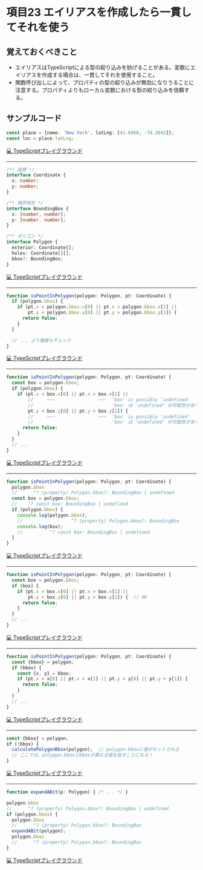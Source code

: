 # 項目23  エイリアスを作成したら一貫してそれを使う

## 覚えておくべきこと

* エイリアスはTypeScriptによる型の絞り込みを妨げることがある。変数にエイリアスを作成する場合は、一貫してそれを使用すること。
* 関数呼び出しによって、プロパティの型の絞り込みが無効になりうることに注意する。プロパティよりもローカル変数における型の絞り込みを信頼する。

## サンプルコード

```ts
const place = {name: 'New York', latLng: [41.6868, -74.2692]};
const loc = place.latLng;
```

[💻 TypeScriptプレイグラウンド](https://www.typescriptlang.org/ja/play/?ts=5.8.2#code/MYewdgzgLgBADgGwIbAKYwLwwN5iQW1QC4YByAOVQHcYBNEAJwGtSAaGZKAGTAHMSA2gBYAjADoAbAA5p7ALQB2IWIBMEgJwqAugF8A3AChQkWAhDBM8ZGjGcevPUA)

----

```ts
/** 座標 */
interface Coordinate {
  x: number;
  y: number;
}

/** 境界矩形 */
interface BoundingBox {
  x: [number, number];
  y: [number, number];
}

/** ポリゴン */
interface Polygon {
  exterior: Coordinate[];
  holes: Coordinate[][];
  bbox?: BoundingBox;
}
```

[💻 TypeScriptプレイグラウンド](https://www.typescriptlang.org/ja/play/?ts=5.8.2#code/PQKhAJHK9RMK3FgFAEsB2AXApgJwGYEMBjDcAYQHsysATVPTcAbwXHAA8AucFAVwFsAjbAG5m4AJ6ceA4QgC+CBKAiBgjUAyroEv3QEb6cRKky5CxAEJluKGigDmJ1o1EdwAbSmCsAGi59XAXREsJTi7YHkFYvnIKSuCAuwyAVwyALQyAzww6yOjY+ETgAApkADZilmQodiwYrPpIlJzklBZ0GI7hLAAWeRgAztUU1LSYjY1+4Pz8ZKwA-JwmZhbWoyKyQA)

----

```ts
function isPointInPolygon(polygon: Polygon, pt: Coordinate) {
  if (polygon.bbox) {
    if (pt.x < polygon.bbox.x[0] || pt.x > polygon.bbox.x[1] ||
        pt.y < polygon.bbox.y[0] || pt.y > polygon.bbox.y[1]) {
      return false;
    }
  }

  // ... より複雑なチェック
}
```

[💻 TypeScriptプレイグラウンド](https://www.typescriptlang.org/ja/play/?ts=5.8.2#code/GYVwdgxgLglg9mABDAzgBTjMUCSYMA2AngOYIAUADnMWWAFyKGkIA0ilUjAwnHAE4ATLAEMoAUwCUiAN4AoRMmCIqNFmAB0AIy1wAHtPmLFMZVSga9iADwc1dbbr2WA2gAYAuogA+3jhasAPjtaBEd9VwBGL18FY3jODSIbEPVw5yJ3GL9E5ODqUM0dCMzowzj4-nEoEH4kYBECFHEAbgrEAF84rriAel7EDSHEQAiGQCiGQHBIwEW0wCsGQEGGQHKGQGGGQHqGOQ6gA)

----

```ts
function isPointInPolygon(polygon: Polygon, pt: Coordinate) {
  const box = polygon.bbox;
  if (polygon.bbox) {
    if (pt.x < box.x[0] || pt.x > box.x[1] ||
        //     ~~~                ~~~  'box' is possibly 'undefined'
        //                             'box' は 'undefined' の可能性があります。
        pt.y < box.y[0] || pt.y > box.y[1]) {
        //     ~~~                ~~~  'box' is possibly 'undefined'
        //                             'box' は 'undefined' の可能性があります。
      return false;
    }
  }
  // ...
}
```

[💻 TypeScriptプレイグラウンド](https://www.typescriptlang.org/ja/play/?ts=5.8.2#code/GYVwdgxgLglg9mABDAzgBTjMUCSYMA2AngOYIAUADnMWWAFyKGkIA0ilUjAwnHAE4ATLAEMoAUwCUiAN4AoRIggIUURACM4AD0QBeDjRZgAdOs1aA3AuTBEVQ3VPnp8xYpi2qUYzoA8G7R8AbQAGAF1EAB9Ijm8dAD4ArWCARgjo6zc3AHpsrMQAPyL8kvyigsUAcnNK5BQDFBQYdWJESvBBcWAscUFKzPzc0uGR-OrtWsB7BjaOrp6+xEA7BkB75UBfgMByA0AZBkAhBkAohkA-BkBNBkAgBgGszmMiRH9zS9D0mIurxNuiILSXM5y8rPLRkr+bRqdQaTRaV3aYE63TAvX6wyG-yRY2B00h0PmtRWGx2BxOX344igIH4SGAIgIKHEViyAF9rPTFENjCy5LSgA)

----

```ts
function isPointInPolygon(polygon: Polygon, pt: Coordinate) {
  polygon.bbox
  //      ^? (property) Polygon.bbox?: BoundingBox | undefined
  const box = polygon.bbox;
  //    ^? const box: BoundingBox | undefined
  if (polygon.bbox) {
    console.log(polygon.bbox);
    //                  ^? (property) Polygon.bbox?: BoundingBox
    console.log(box);
    //          ^? const box: BoundingBox | undefined
  }
}
```

[💻 TypeScriptプレイグラウンド](https://www.typescriptlang.org/ja/play/?ts=5.8.2#code/GYVwdgxgLglg9mABDAzgBTjMUCSYMA2AngOYIAUADnMWWAFyKGkIA0ilUjAwnHAE4ATLAEMoAUwCUiAN4AoRBxoswAOgBG6uAA8FiAPT7FxxAD0A-Iir84lcfyhFpzOhq3bzjAEJxwwsCQ+2ogAPoh+4sBY4oJ6EAgoUIjuiAC8SrQIbjoA3HqGJhaI8WCJyTrevmD+gTqh4dWR0bGKMMBW1JlqmjrS8iYlKDTiqgRwJFTKrj3aknkmBSZLy4pF1rb2js5TWTOeiD5+WLW6AwnDo+Pk7nN6iosrZpaDSe6VRwFB9RFRYDF6AF85ACgA)

----

```ts
function isPointInPolygon(polygon: Polygon, pt: Coordinate) {
  const box = polygon.bbox;
  if (box) {
    if (pt.x < box.x[0] || pt.x > box.x[1] ||
        pt.y < box.y[0] || pt.y > box.y[1]) {  // OK
      return false;
    }
  }
  // ...
}
```

[💻 TypeScriptプレイグラウンド](https://www.typescriptlang.org/ja/play/?ts=5.8.2#code/GYVwdgxgLglg9mABDAzgBTjMUCSYMA2AngOYIAUADnMWWAFyKGkIA0ilUjAwnHAE4ATLAEMoAUwCUiAN4AoRIggIUURACM4AD0QBeDjRZgAdOs1aA3AuTBE5c9PmLFMW1SjGdAHg3bPAbQAGAF1EAB8wjg8dAD5fLQCARlCI62dnTmMiRB9zLKCUyMzsuLyif2THRQB6asQAeQBpNOd+cSgQfiRgEQIUcSt0gF9rEZq640m5IaA)

----

```ts
function isPointInPolygon(polygon: Polygon, pt: Coordinate) {
  const {bbox} = polygon;
  if (bbox) {
    const {x, y} = bbox;
    if (pt.x < x[0] || pt.x > x[1] || pt.y < y[0] || pt.y > y[1]) {
      return false;
    }
  }
  // ...
}
```

[💻 TypeScriptプレイグラウンド](https://www.typescriptlang.org/ja/play/?ts=5.8.2#code/GYVwdgxgLglg9mABDAzgBTjMUCSYMA2AngOYIAUADnMWWAFyKGkIA0ilUjAwnHAE4ATLAEMoAUwCUiAN4AoRIggIUUWQCN1cAB4BfRAF4ONFmADcC5METlNO6fMWLlYVbO3si+o3e0WnVjacAHTaiAA8iNoA2gAMALqIAD5JHFChiAB8UdEAjIkpacFEEYhEcQWpISXZ5fkOlgH84lAg-EjAIgQo4v5OupYDigD0w4jBE3K6QA)

----

```ts
const {bbox} = polygon;
if (!bbox) {
  calculatePolygonBbox(polygon);  // polygon.bboxに値がセットされる
  // ここでは、polygon.bboxとbboxが異なる値を指すことになる！
}
```

[💻 TypeScriptプレイグラウンド](https://www.typescriptlang.org/ja/play/?ts=5.8.2#code/MYewdgzgLgBA3gIwSAHgXxgXhgBxAGwE8BzcAbgCgBLAMxgAoBCJVASngphmAEN9gArvh5QApgAUCJcACFkKeniKkwrMlwD0G3FJUA6FikDWDIBIFQDIMgboZAwwyAJhkCqDIBiGQNEMnGFpiBlBg+BzBkD2DIEAGJWkwA3lACwZDM0AHV0ArBicTQCSGQHBjQE0GDzCjOMBAf4o0IA)

----

```ts
function expandABit(p: Polygon) { /* ... */ }

polygon.bbox
//      ^? (property) Polygon.bbox?: BoundingBox | undefined
if (polygon.bbox) {
  polygon.bbox
  //      ^? (property) Polygon.bbox?: BoundingBox
  expandABit(polygon);
  polygon.bbox
  //      ^? (property) Polygon.bbox?: BoundingBox
}
```

[💻 TypeScriptプレイグラウンド](https://www.typescriptlang.org/ja/play/?ts=5.8.2#code/GYVwdgxgLglg9mABAUwB4AcCGYAmBBAIRigAp0AuRABTgBsBPAcwQEpEBvRAegCpEA6QYh5dEAXwBQE9HSYJ+AIwVxUErqMSbNAPQD8iMgCc46ZIaj02NBszCLlqXZQJxwOGGEYvUiAD6I3ZGAPZBwJGGADGRt5JRU2dglNaLk7ONVNdS0tPSjjU3NLallbexUnRBc3Dy8VJJQMbHwiUhTbFgBuerbYh3qs7MRcoxMzCysS3vLnV1wa7wkxIA)
